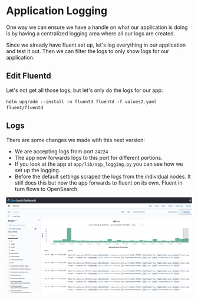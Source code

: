 # Application Logging

One way we can ensure we have a handle on what our application is doing is by having a centralized logging area where all our logs are created.  

Since we already have fluent set up, let's log everything in our application and test it out. Then we can filter the logs to only show logs for our application. 

## Edit Fluentd

Let's not get all those logs, but let's only do the logs for our app: 

```
helm upgrade --install -n fluentd fluentd -f values2.yaml fluent/fluentd
```

## Logs

There are some changes we made with this next version: 

* We are accepting logs from port `24224`
* The app now forwards logs to this port for different portions. 
* If you look at the app at `app/lib/app_logging.py` you can see how we set up the logging. 
* Before the default settings scraped the logs from the individual nodes.  It still does this but now the app forwards to fluent on its own.  Fluent in turn flows to OpenSearch.

![](../images/mo/m08-01.png)
